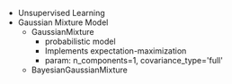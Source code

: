 * Unsupervised Learning
* Gaussian Mixture Model
  * GaussianMixture 
    * probabilistic model
    * Implements expectation-maximization 
    * param: n_components=1, covariance_type='full' 
  * BayesianGaussianMixture
